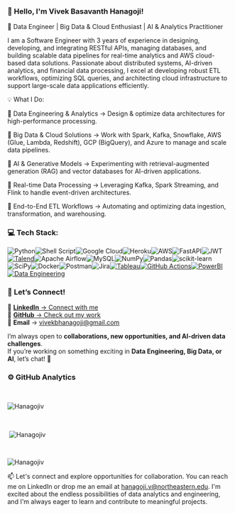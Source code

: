 


<!--
**Hanagojiv/Hanagojiv** is a ✨ _special_ ✨ repository because its `README.md` (this file) appears on your GitHub profile.

Here are some ideas to get you started:

- 🔭 I’m currently working on ...
- 🌱 I’m currently learning ...
- 👯 I’m looking to collaborate on ...
- 🤔 I’m looking for help with ...
- 💬 Ask me about ...
- 📫 How to reach me: ...
- 😄 Pronouns: ...
- ⚡ Fun fact: ...
-->
### 👋 Hello, I'm Vivek Basavanth Hanagoji!

🚀 Data Engineer | Big Data & Cloud Enthusiast | AI & Analytics Practitioner

I am a Software Engineer with 3 years of experience in designing, developing, and integrating RESTful APIs, managing databases, and building scalable data pipelines for real-time analytics and AWS cloud-based data solutions. Passionate about distributed systems, AI-driven analytics, and financial data processing, I excel at developing robust ETL workflows, optimizing SQL queries, and architecting cloud infrastructure to support large-scale data applications efficiently.

💡 What I Do:

🔹 Data Engineering & Analytics → Design & optimize data architectures for high-performance processing.

🔹 Big Data & Cloud Solutions → Work with Spark, Kafka, Snowflake, AWS (Glue, Lambda, Redshift), GCP (BigQuery), and Azure to manage and scale data pipelines.

🔹 AI & Generative Models → Experimenting with retrieval-augmented generation (RAG) and vector databases for AI-driven applications.

🔹 Real-time Data Processing → Leveraging Kafka, Spark Streaming, and Flink to handle event-driven architectures.

🔹 End-to-End ETL Workflows → Automating and optimizing data ingestion, transformation, and warehousing.


### 💻 Tech Stack:
![Python](https://img.shields.io/badge/python-3670A0?style=for-the-badge&logo=python&logoColor=ffdd54)![Shell Script](https://img.shields.io/badge/shell_script-%23121011.svg?style=for-the-badge&logo=gnu-bash&logoColor=white)![Google Cloud](https://img.shields.io/badge/Google%20Cloud-%234285F4.svg?style=for-the-badge&logo=google-cloud&logoColor=white)![Heroku](https://img.shields.io/badge/heroku-%23430098.svg?style=for-the-badge&logo=heroku&logoColor=white)![AWS](https://img.shields.io/badge/AWS-%23FF9900.svg?style=for-the-badge&logo=amazon-aws&logoColor=white)![FastAPI](https://img.shields.io/badge/FastAPI-005571?style=for-the-badge&logo=fastapi)![JWT](https://img.shields.io/badge/JWT-black?style=for-the-badge&logo=JSON%20web%20tokens)[![Talend](https://img.shields.io/badge/-Talend-1676F3?style=for-the-badge&logoColor=white)](https://www.talend.com/)![Apache Airflow](https://img.shields.io/badge/Apache%20Airflow-017CEE?style=for-the-badge&logo=Apache%20Airflow&logoColor=white)![MySQL](https://img.shields.io/badge/mysql-%2300f.svg?style=for-the-badge&logo=mysql&logoColor=white)![NumPy](https://img.shields.io/badge/numpy-%23013243.svg?style=for-the-badge&logo=numpy&logoColor=white)![Pandas](https://img.shields.io/badge/pandas-%23150458.svg?style=for-the-badge&logo=pandas&logoColor=white)![scikit-learn](https://img.shields.io/badge/scikit--learn-%23F7931E.svg?style=for-the-badge&logo=scikit-learn&logoColor=white)![SciPy](https://img.shields.io/badge/SciPy-%230C55A5.svg?style=for-the-badge&logo=scipy&logoColor=%white)![Docker](https://img.shields.io/badge/docker-%230db7ed.svg?style=for-the-badge&logo=docker&logoColor=white)![Postman](https://img.shields.io/badge/Postman-FF6C37?style=for-the-badge&logo=postman&logoColor=white)![Jira](https://img.shields.io/badge/jira-%230A0FFF.svg?style=for-the-badge&logo=jira&logoColor=white)[![Tableau](https://img.shields.io/badge/-Tableau-E97627?style=for-the-badge&logo=tableau&logoColor=white)](https://www.tableau.com/)[![GitHub Actions](https://img.shields.io/badge/-GitHub%20Actions-2088FF?style=for-the-badge&logo=github-actions&logoColor=white)](https://github.com/features/actions)[![PowerBI](https://img.shields.io/badge/-PowerBI-F2C811?style=for-the-badge&logo=powerbi&logoColor=white)](https://powerbi.microsoft.com/)[![Data Engineering](https://img.shields.io/badge/-Data%20Engineering-003366?style=for-the-badge)](https://en.wikipedia.org/wiki/Data_engineering)


### 📢 Let’s Connect!

💼 [**LinkedIn** → Connect with me](https://www.linkedin.com/in/vivekhanagoji/)  
📂 [**GitHub** → Check out my work](https://github.com/Hanagojiv)  
📧 **Email** → vivekbhanagoji@gmail.com  

I’m always open to **collaborations, new opportunities, and AI-driven data challenges**.  
If you’re working on something exciting in **Data Engineering, Big Data, or AI**, let’s chat! 🚀


### ⚙️ GitHub Analytics

<br>
<p><img align="center" src="https://github-readme-stats.vercel.app/api/top-langs?username=Hanagojiv&show_icons=true&locale=en&layout=compact&theme=merko" alt="Hanagojiv" /></p><br>

<p>&nbsp;<img align="center" src="https://github-readme-stats.vercel.app/api?username=Hanagojiv&show_icons=true&locale=en&theme=merko" alt="Hanagojiv" /></p><br>

<p><img align="center" src="https://github-readme-streak-stats.herokuapp.com/?user=Hanagojiv&&theme=merko" alt="Hanagojiv" /></p>




📫 Let's connect and explore opportunities for collaboration. You can reach me on LinkedIn or drop me an email at hanagoji.v@northeastern.edu. I'm excited about the endless possibilities of data analytics and engineering, and I'm always eager to learn and contribute to meaningful projects.
